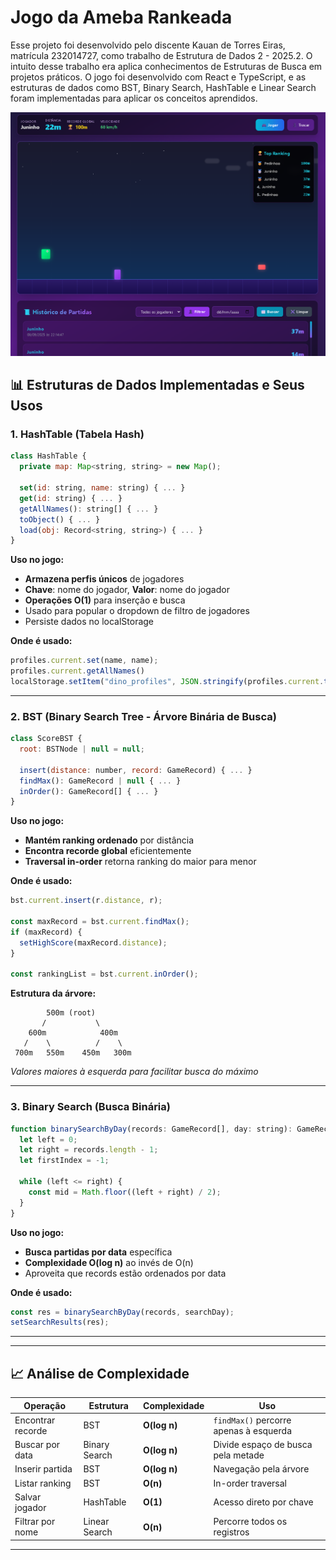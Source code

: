 # Jogo da Ameba Rankeada

Esse projeto foi desenvolvido pelo discente Kauan de Torres Eiras, matrícula 232014727, como trabalho de Estrutura de Dados 2 - 2025.2. O intuito desse trabalho era aplica conhecimentos de Estruturas de Busca em projetos práticos. O jogo foi desenvolvido com React e TypeScript, e as estruturas de dados como BST, Binary Search, HashTable e Linear Search foram implementadas para aplicar os conceitos aprendidos.

![alt text](image.png)

## 📊 **Estruturas de Dados Implementadas e Seus Usos**

### 1. **HashTable (Tabela Hash)**
```javascript
class HashTable {
  private map: Map<string, string> = new Map();
  
  set(id: string, name: string) { ... }
  get(id: string) { ... }
  getAllNames(): string[] { ... }
  toObject() { ... }
  load(obj: Record<string, string>) { ... }
}
```

**Uso no jogo:**
- **Armazena perfis únicos** de jogadores
- **Chave**: nome do jogador, **Valor**: nome do jogador
- **Operações O(1)** para inserção e busca
- Usado para popular o dropdown de filtro de jogadores
- Persiste dados no localStorage

**Onde é usado:**
```javascript
profiles.current.set(name, name);
profiles.current.getAllNames()
localStorage.setItem("dino_profiles", JSON.stringify(profiles.current.toObject()));
```

---
### 2. **BST (Binary Search Tree - Árvore Binária de Busca)**
```javascript
class ScoreBST {
  root: BSTNode | null = null;
  
  insert(distance: number, record: GameRecord) { ... }
  findMax(): GameRecord | null { ... }
  inOrder(): GameRecord[] { ... }
}
```

**Uso no jogo:**
- **Mantém ranking ordenado** por distância
- **Encontra recorde global** eficientemente
- **Traversal in-order** retorna ranking do maior para menor

**Onde é usado:**
```javascript
bst.current.insert(r.distance, r);

const maxRecord = bst.current.findMax();
if (maxRecord) {
  setHighScore(maxRecord.distance);
}

const rankingList = bst.current.inOrder();
```

**Estrutura da árvore:**
```
        500m (root)
       /           \
    600m            400m
   /    \          /    \
 700m   550m    450m   300m
```
*Valores maiores à esquerda para facilitar busca do máximo*

---

### 3. **Binary Search (Busca Binária)**
```javascript
function binarySearchByDay(records: GameRecord[], day: string): GameRecord[] {
  let left = 0;
  let right = records.length - 1;
  let firstIndex = -1;
  
  while (left <= right) {
    const mid = Math.floor((left + right) / 2);
  }
}
```

**Uso no jogo:**
- **Busca partidas por data** específica
- **Complexidade O(log n)** ao invés de O(n)
- Aproveita que records estão ordenados por data

**Onde é usado:**
```javascript
const res = binarySearchByDay(records, searchDay);
setSearchResults(res);
```

---

---

## 📈 **Análise de Complexidade**

| Operação | Estrutura | Complexidade | Uso |
|----------|-----------|--------------|-----|
| Encontrar recorde | BST | **O(log n)** | `findMax()` percorre apenas à esquerda |
| Buscar por data | Binary Search | **O(log n)** | Divide espaço de busca pela metade |
| Inserir partida | BST | **O(log n)** | Navegação pela árvore |
| Listar ranking | BST | **O(n)** | In-order traversal |
| Salvar jogador | HashTable | **O(1)** | Acesso direto por chave |
| Filtrar por nome | Linear Search | **O(n)** | Percorre todos os registros |
---
